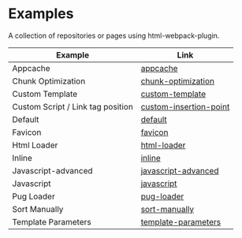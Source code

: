 # Examples

A collection of repositories or pages using html-webpack-plugin.

| Example                           | Link                                                  |
| --------------------------------- | ----------------------------------------------------- |
| Appcache                          | [appcache](./appcache)                                |
| Chunk Optimization                | [chunk-optimization](./chunk-optimization)            |
| Custom Template                   | [custom-template](./custom-template)                  |
| Custom Script / Link tag position | [custom-insertion-point](./custom-insertion-position) |
| Default                           | [default](./default)                                  |
| Favicon                           | [favicon](./favicon.)                                 |
| Html Loader                       | [html-loader](./html-loader)                          |
| Inline                            | [inline](./inline)                                    |
| Javascript-advanced               | [javascript-advanced](./javascript-advanced)          |
| Javascript                        | [javascript](./javascript)                            |
| Pug Loader                        | [pug-loader](./pug-loader)                            |
| Sort Manually                     | [sort-manually](./sort-manually)                      |
| Template Parameters               | [template-parameters](./template-parameters)          |
